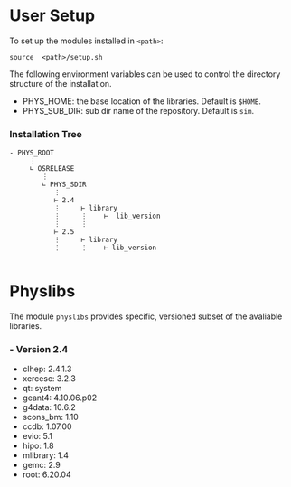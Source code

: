 # User Setup

To set up the modules installed in `<path>`:

`source  <path>/setup.sh`

The following environment variables can be used to control the directory structure 
of the installation.

- PHYS_HOME: the base location of the libraries. Default is `$HOME`.
- PHYS_SUB_DIR: sub dir name of the repository. Default is `sim`.

### Installation Tree

```
- PHYS_ROOT
     ⋮
     ∟ OSRELEASE
        ⋮
        ∟ PHYS_SDIR
           ⋮
           ⊢ 2.4
           ⋮     ⊢ library
           ⋮     ⋮    ⊢  lib_version
           ⋮     ⋮    
           ⊢ 2.5
           ⋮     ⊢ library
           ⋮     ⋮    ⊢ lib_version
              
```

# Physlibs

The module `physlibs` provides specific, versioned subset of the avaliable libraries.



### - Version 2.4

- clhep:     2.4.1.3
- xercesc:   3.2.3
- qt:        system
- geant4:    4.10.06.p02
- g4data:    10.6.2
- scons_bm:  1.10
- ccdb:      1.07.00
- evio:      5.1
- hipo:      1.8
- mlibrary:  1.4
- gemc:      2.9
- root:      6.20.04
